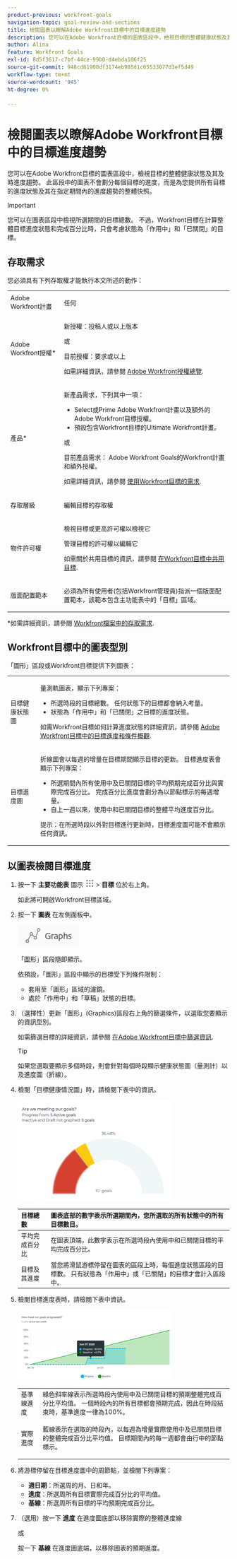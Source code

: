 ```yaml
---
product-previous: workfront-goals
navigation-topic: goal-review-and-sections
title: 檢閱圖表以瞭解Adobe Workfront目標中的目標進度趨勢
description: 您可以在Adobe Workfront目標的圖表區段中，檢視目標的整體健康狀態及其及時進度趨勢。 此區段中的圖表不會劃分每個目標的進度，而是為您提供所有目標的進度狀態及其在指定期間內的進度趨勢的整體快照。
author: Alina
feature: Workfront Goals
exl-id: 8d5f3617-c7bf-44ce-99b0-d4ebda106f25
source-git-commit: 948cd81908df3174eb985d1c65533077d3ef5d49
workflow-type: tm+mt
source-wordcount: '945'
ht-degree: 0%

---
```


# 檢閱圖表以瞭解Adobe Workfront目標中的目標進度趨勢

<!-- drafted mostly for P&P release-->

您可以在Adobe Workfront目標的圖表區段中，檢視目標的整體健康狀態及其及時進度趨勢。 此區段中的圖表不會劃分每個目標的進度，而是為您提供所有目標的進度狀態及其在指定期間內的進度趨勢的整體快照。

>[!IMPORTANT]
>
>您可以在圖表區段中檢視所選期間的目標總數。 不過，Workfront目標在計算整體目標進度狀態和完成百分比時，只會考慮狀態為「作用中」和「已關閉」的目標。

## 存取需求

您必須具有下列存取權才能執行本文所述的動作：

<table style="table-layout:auto">
<col>
</col>
<col>
</col>
<tbody>
 <tr>
 <td role="rowheader">Adobe Workfront計畫</td>
 <td>
 <p>任何</p>

</td>
 </tr>
 <tr>
 <td role="rowheader">Adobe Workfront授權*</td>
 <td>
 <p>新授權：投稿人或以上版本</p>
 或
 <p>目前授權：要求或以上</p> <p>如需詳細資訊，請參閱 <a href="../../administration-and-setup/add-users/access-levels-and-object-permissions/wf-licenses.md" class="MCXref xref">Adobe Workfront授權總覽</a>.</p> </td>
 </tr>
 <tr>
 <td role="rowheader">產品*</td>
 <td>
 <p> 新產品需求，下列其中一項： </p>
<ul>
<li>Select或Prime Adobe Workfront計畫以及額外的Adobe Workfront目標授權。</li>
<li>預設包含Workfront目標的Ultimate Workfront計畫。 </li></ul>
 <p>或</p>
 <p>目前產品需求： Adobe Workfront Goals的Workfront計畫和額外授權。 </p> <p>如需詳細資訊，請參閱 <a href="../../workfront-goals/goal-management/access-needed-for-wf-goals.md" class="MCXref xref">使用Workfront目標的需求</a>. </p> </td>
 </tr>
 <tr>
 <td role="rowheader"><p>存取層級</p></td>
 <td> <p>編輯目標的存取權</p> </td>
 </tr>
 <tr data-mc-conditions="">
 <td role="rowheader">物件許可權</td>
 <td>
  <div>
  <p>檢視目標或更高許可權以檢視它</p>
  <p>管理目標的許可權以編輯它</p>
  <p>如需關於共用目標的資訊，請參閱 <a href="../../workfront-goals/workfront-goals-settings/share-a-goal.md" class="MCXref xref">在Workfront目標中共用目標</a>. </p>
  </div> </td>
 </tr>
 <tr>
   <td role="rowheader"><p>版面配置範本</p></td>
   <td> <p>必須為所有使用者(包括Workfront管理員)指派一個版面配置範本，該範本包含主功能表中的「目標」區域。 </p>  
</td>
  </tr>
</tbody>
</table>

*如需詳細資訊，請參閱 [Workfront檔案中的存取需求](/help/quicksilver/administration-and-setup/add-users/access-levels-and-object-permissions/access-level-requirements-in-documentation.md).

## Workfront目標中的圖表型別

「圖形」區段或Workfront目標提供下列圖表：

<table style="table-layout:auto"> 
 <col> 
 <col> 
 <tbody> 
  <tr> 
   <td role="rowheader">目標健康狀態圖</td> 
   <td> <p>量測軌圖表，顯示下列專案：</p> 
    <ul> 
     <li>所選時段的目標總數。 任何狀態下的目標都會納入考量。 </li> 
     <li>狀態為「作用中」和「已關閉」之目標的進度狀態。</li> 
    </ul> <p>如需Workfront目標如何計算進度狀態的詳細資訊，請參閱 <a href="../../workfront-goals/goal-management/calculate-goal-progress.md" class="MCXref xref">Adobe Workfront目標中的目標進度和條件概觀</a>.</p> </td> 
  </tr> 
  <tr> 
   <td role="rowheader">目標進度圖</td> 
   <td> <p>折線圖會以每週的增量在目標期間顯示目標的更新。 目標進度表會顯示下列專案：</p> 
    <ul> 
     <li>所選期間內所有使用中及已關閉目標的平均預期完成百分比與實際完成百分比。 完成百分比進度會劃分為以節點標示的每週增量。 </li> 
     <li>自上一週以來，使用中和已關閉目標的整體平均進度百分比。 </li> 
    </ul> <p>提示：在所選時段以外對目標進行更新時，目標進度圖可能不會顯示任何資訊。 </p> </td> 
  </tr> 
 </tbody> 
</table>

## 以圖表檢閱目標進度

1. 按一下 **主要功能表** 圖示 ![](assets/main-menu-icon.png) > **目標** 位於右上角。

   <!-- Add this when Shell is available to all: or (if available), click the **Main Menu** icon ![Main menu icon](../goal-review-and-workfront-goals-sections/assets/three-line-main-menu-icon.png) in the upper-left corner)
   -->

   如此將可開啟Workfront目標區域。

1. 按一下 **圖表** 在左側面板中。

   ![](assets/graphs-in-left-panel.png)

   「圖形」區段隨即顯示。

   依預設，「圖形」區段中顯示的目標受下列條件限制：

   * 套用至「圖形」區域的濾鏡。
   * 處於「作用中」和「草稿」狀態的目標。

1. （選擇性）更新「圖形」(Graphics)區段右上角的篩選條件，以選取您要顯示的資訊型別。

   如需篩選目標的詳細資訊，請參閱 [在Adobe Workfront目標中篩選資訊](../../workfront-goals/goal-management/filter-information-wf-goals.md).

   >[!TIP]
   >
   >如果您選取要顯示多個時段，則會針對每個時段顯示健康狀態圖（量測計）以及進度圖（折線）。

1. 檢閱「目標健康情況圖」時，請檢閱下表中的資訊。

   ![](assets/gauge-graph-wf-align-350x230.png)

   | 目標總數 | 圖表底部的數字表示所選期間內，您所選取的所有狀態中的所有目標數目。 |
   |---|---|
   | 平均完成百分比 | 在圖表頂端，此數字表示在所選時段內使用中和已關閉目標的平均完成百分比。 |
   | 目標及其進度 | 當您將滑鼠游標停留在圖表的區段上時，每個進度狀態區段的目標數。 只有狀態為「作用中」或「已關閉」的目標才會計入區段中。 |


1. 檢閱目標進度表時，請檢閱下表中資訊。

   ![](assets/line-graph-wf-align-350x161.png)

   <table style="table-layout:auto"> 
    <col> 
    <col> 
    <tbody> 
     <tr> 
      <td>基準線進度</td> 
      <td>綠色斜率線表示所選時段內使用中及已關閉目標的預期整體完成百分比平均值。 一個時段內的所有目標都會預期完成，因此在時段結束時，基準進度一律為100%。 </td> 
     </tr> 
     <tr> 
      <td>實際進度</td> 
      <td> <p>藍線表示在選取的時段內，以每週為增量實際使用中及已關閉目標的整體完成百分比平均值。 目標期間內的每一週都會由行中的節點標示。 </p> </td> 
     </tr> 
    </tbody> 
   </table>

1. 將游標停留在目標進度圖中的周節點，並檢閱下列專案：

   * **週日期**：所選周的月、日和年。
   * **進度**：所選周所有目標實際完成百分比的平均值。
   * **基線**：所選周所有目標的平均預期完成百分比。

1. （選用）按一下 **進度** 在進度圖底部以移除實際的整體進度線

   或

   按一下 **基線** 在進度圖底端，以移除圖表的預期進度。

 
